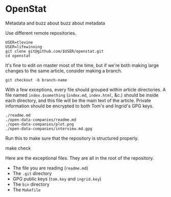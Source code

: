 OpenStat
======
Metadata and buzz about buzz about metadata

Use different remote repositories.

    USER=tlevine
    USER=lifewinning
    git clone git@github.com/$USER/openstat.git
    cd openstat

It's fine to edit on master most of the time, but if we're both making
large changes to the same article, consider making a branch.

    git checkout -b branch-name

With a few exceptions, every file should grouped within article directories.
A file named `index.$something` (`index.md`, `index.html`, &c.) should be
inside each directory, and this file will be the main text of the article.
Private information should be encrypted to both Tom's and Ingrid's GPG keys.

    ./readme.md
    ./open-data-companies/readme.md
    ./open-data-companies/plot.png
    ./open-data-companies/interview.md.gpg

Run this to make sure that the repository is structured properly.

   make check 

Here are the exceptional files. They are all in the root of the repository.

* The file you are reading (`readme.md`)
* The `.git` directory
* GPG public keys (`tom.key` and `ingrid.key`)
* The `bin` directory
* The `Makefile`
